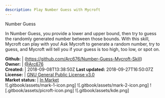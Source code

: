 ```yaml
---
description: Play Number Guess with Mycroft
---
```

Number Guess

In Number Guess, you provide a lower and upper bound, then try to guess the randomly generated number between those bounds. With this skill, Mycroft can play with you! Ask Mycroft to generate a random number, try to guess, and Mycroft will tell you if your guess is too high, too low, or spot on.

**Github:** | (https://github.com/Arc676/Number-Guess-Mycroft-Skill)  
**Owner:** | [@Arc676](https://github.com/Arc676)  
**Created:** | 2018-09-08T13:38:50Z  **Last updated:** 2018-09-27T16:50:07Z  
**License:** | [GNU General Public License v3.0](https://api.github.com/licenses/gpl-3.0)  
**Market status:** | [In Market](https://market.mycroft.ai/skill/skill-number-guess)  
 ![.gitbook/assets/mark-1-icon.png]  ![.gitbook/assets/mark-2-icon.png]  ![.gitbook/assets/picroft-icon.png]  ![.gitbook/assets/kde.png]  
